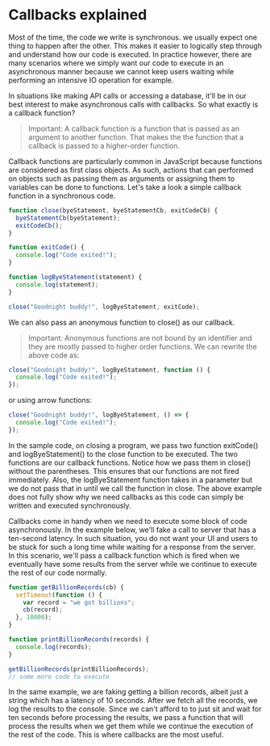 # Callbacks explained

Most of the time, the code we write is synchronous. we usually expect one thing to happen after the other. This makes it easier to logically step through and understand how our code is executed. In practice however, there are many scenarios where we simply want our code to execute in an asynchronous manner because we cannot keep users waiting while performing an intensive IO operation for example.

In situations like making API calls or accessing a database, it'll be in our best interest to make asynchronous calls with callbacks. So what exactly is a callback function?

> Important: A callback function is a function that is passed as an argument to another function. That makes the the function that a callback is passed to a higher-order function.

Callback functions are particularly common in JavaScript because functions are considered as first class objects. As such, actions that can performed on objects such as passing them as arguments or assigning them to variables can be done to functions. Let's take a look a simple callback function in a synchronous code.

```javascript
function close(byeStatement, byeStatementCb, exitCodeCb) {
  byeStatementCb(byeStatement);
  exitCodeCb();
}

function exitCode() {
  console.log("Code exited!");
}

function logByeStatement(statement) {
  console.log(statement);
}

close("Goodnight buddy!", logByeStatement, exitCode);
```

We can also pass an anonymous function to close() as our callback.

> Important: Anonymous functions are not bound by an identifier and they are mostly passed to higher order functions. We can rewrite the above code as:

```javascript
close("Goodnight buddy!", logByeStatement, function () {
  console.log("Code exited!");
});
```

or using arrow functions:

```javascript
close("Goodnight buddy!", logByeStatement, () => {
  console.log("Code exited!");
});
```

In the sample code, on closing a program, we pass two function exitCode() and logByeStatement() to the close function to be executed. The two functions are our callback functions. Notice how we pass them in close() without the parentheses. This ensures that our functions are not fired immediately. Also, the logByeStatement function takes in a parameter but we do not pass that in until we call the function in close. The above example does not fully show why we need callbacks as this code can simply be written and executed synchronously.

Callbacks come in handy when we need to execute some block of code asynchronously. In the example below, we'll fake a call to server that has a ten-second latency. In such situation, you do not want your UI and users to be stuck for such a long time while waiting for a response from the server. In this scenario, we'll pass a callback function which is fired when we eventually have some results from the server while we continue to execute the rest of our code normally.

```javascript
function getBillionRecords(cb) {
  setTimeout(function () {
    var record = "we got billions";
    cb(record);
  }, 10000);
}

function printBillionRecords(records) {
  console.log(records);
}

getBillionRecords(printBillionRecords);
// some more code to execute
```

In the same example, we are faking getting a billion records, albeit just a string which has a latency of 10 seconds. After we fetch all the records, we log the results to the console. Since we can't afford to to just sit and wait for ten seconds before processing the results, we pass a function that will process the results when we get them while we continue the execution of the rest of the code. This is where callbacks are the most useful.
